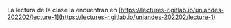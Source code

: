 
La lectura de la clase la encuentran en [https://lectures-r.gitlab.io/uniandes-202202/lecture-1](https://lectures-r.gitlab.io/uniandes-202202/lecture-1)